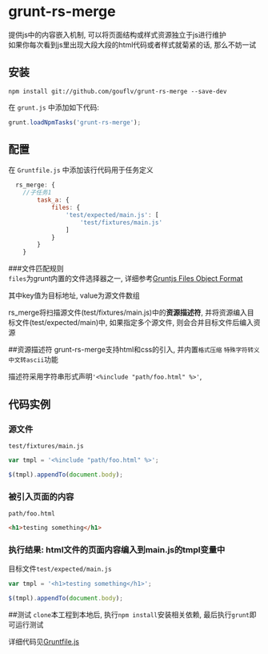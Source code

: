 # grunt-rs-merge

提供js中的内容嵌入机制, 可以将页面结构或样式资源独立于js进行维护   
如果你每次看到js里出现大段大段的html代码或者样式就菊紧的话, 那么不妨一试

## 安装
``npm install git://github.com/gouflv/grunt-rs-merge --save-dev``

在 ``grunt.js`` 中添加如下代码:

```javascript
grunt.loadNpmTasks('grunt-rs-merge');
```

## 配置
在 ``Gruntfile.js`` 中添加该行代码用于任务定义

```javascript
  rs_merge: {
  	//子任务1
		task_a: {
			files: {
				'test/expected/main.js': [
					'test/fixtures/main.js'
				]
			}
		}
	}
```

###文件匹配规则	
``files``为grunt内置的文件选择器之一, 详细参考[Gruntjs Files Object Format](http://gruntjs.com/configuring-tasks#files-object-format)

其中key值为目标地址, value为源文件数组

rs_merge将扫描源文件(test/fixtures/main.js)中的**资源描述符**, 并将资源编入目标文件(test/expected/main)中, 如果指定多个源文件, 则会合并目标文件后编入资源

##资源描述符
grunt-rs-merge支持html和css的引入, 并内置`格式压缩` `特殊字符转义` `中文转ascii`功能

描述符采用字符串形式声明``'<%include "path/foo.html" %>'``, 

## 代码实例

### 源文件
`test/fixtures/main.js`

```javascript
var tmpl = '<%include "path/foo.html" %>';

$(tmpl).appendTo(document.body);
```

### 被引入页面的内容
`path/foo.html`

```html
<h1>testing something</h1>
```

### 执行结果: html文件的页面内容编入到main.js的tmpl变量中

目标文件`test/expected/main.js`

```javascript
var tmpl = '<h1>testing something</h1>';

$(tmpl).appendTo(document.body);
```


##测试
``clone``本工程到本地后, 执行``npm install``安装相关依赖, 最后执行``grunt``即可运行测试

详细代码见[Gruntfile.js](Gruntfile.js) 

